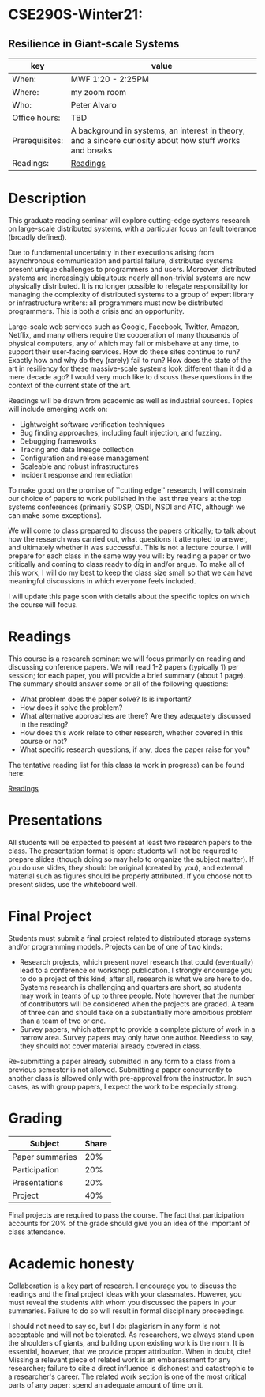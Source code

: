 # CSE290S-Winter21: 
## Resilience in Giant-scale Systems
| key | value | 
|-----|-------|
|When: | MWF 1:20 - 2:25PM |
|Where: | my zoom room |
|Who: | Peter Alvaro |
|Office hours: | TBD |
|Prerequisites: | A background in systems, an interest in theory, and a sincere curiosity about how stuff works and breaks |
|Readings: | [Readings](https://docs.google.com/spreadsheets/d/1MAhmHa4JQfOIXcwKv63uL9WlO1NBzfosml8oAEb3qJo/)|

# Description

This graduate reading seminar will explore cutting-edge systems research on large-scale distributed systems, with a particular focus
on fault tolerance (broadly defined).

Due to fundamental uncertainty in their executions arising from asynchronous communication and partial failure, distributed systems present unique challenges to programmers and users.  Moreover, distributed systems are increasingly ubiquitous: nearly all non-trivial systems are now physically distributed.  It is no longer possible to relegate responsibility for managing the complexity of distributed systems to a group of expert library or infrastructure writers: all programmers must now be distributed programmers. This is both a crisis and an opportunity.

Large-scale web services such as Google, Facebook, Twitter, Amazon, Netflix, and many others require the cooperation of many thousands
of physical computers, any of which may fail or misbehave at any time, to support their user-facing services.  How do these sites
continue to run?  Exactly how and why do they (rarely) fail to run?  How does the state of the art in resiliency for these massive-scale
systems look different than it did a mere decade ago?  I would very much like to discuss these questions in the context of the current state of the art.

Readings will be drawn from academic as well as industrial sources.  Topics will include emerging work on:

 * Lightweight software verification techniques
 * Bug finding approaches, including fault injection, and fuzzing.
 * Debugging frameworks
 * Tracing and data lineage collection
 * Configuration and release management
 * Scaleable and robust infrastructures
 * Incident response and remediation


To make good on the promise of ``cutting edge'' research, I will constrain our choice of papers to work published in the last three years at the top systems conferences (primarily SOSP, OSDI, NSDI and ATC, although we can make some exceptions).


We will come to class prepared to discuss the papers critically; to talk about how the research was carried out, what questions it attempted to answer, and ultimately whether it was successful. This is not a lecture course.  I will prepare for each class in the same way you will: by reading a paper or two critically and coming to class ready to dig in and/or argue. To make all of this work, I will do my best to keep the class size small so that we can have meaningful discussions in which everyone feels included.
 
I will update this page soon with details about the specific topics on which the course will focus.
 

# Readings

This course is a research seminar: we will focus primarily on reading and discussing conference papers.  We will read 1-2 papers (typically 1) per session; for each paper, you will provide a brief summary (about 1 page).  The summary should answer some or all of the following questions:

 * What problem does the paper solve?  Is is important?
 * How does it solve the problem? 
 * What alternative approaches are there? Are they adequately discussed in the reading?
 * How does this work relate to other research, whether covered in this course or not?
 * What specific research questions, if any, does the paper raise for you?

The tentative reading list for this class (a work in progress) can be found here:

[Readings](https://docs.google.com/spreadsheets/d/1MAhmHa4JQfOIXcwKv63uL9WlO1NBzfosml8oAEb3qJo/)
 
 
# Presentations

All students will be expected to present at least two research papers to the class.  The presentation format is open: students will not be required to prepare slides (though doing so may help to organize the subject matter).  If you do use slides, they should be original (created by you), and external material such as figures should be properly attributed.  If you choose not to present slides, use the whiteboard well.


# Final Project

Students must submit a final project related to distributed storage systems and/or programming models.  Projects can be of one of two kinds:

 * Research projects, which present novel research that could (eventually) lead to a conference or workshop publication.  I strongly encourage you to do a project of this kind; after all, research is what we are here to do.  Systems research is challenging and quarters are short, so students may work in teams of up to three people.  Note however that the number of contributors will be considered when the projects are graded.  A team of three can and should take on a substantially more ambitious problem than a team of two or one.
 * Survey papers, which attempt to provide a complete picture of work in a narrow area.  Survey papers may only have one author.  Needless to say, they should not cover material already covered in class.
 
Re-submitting a paper already submitted in any form to a class from a previous semester is not allowed.  Submitting a paper concurrently to another class is allowed only with pre-approval from the instructor.  In such cases, as with group papers, I expect the work to be especially strong.

# Grading

| Subject | Share |
|-------|---------|
| Paper summaries | 20% |
| Participation | 20% |
| Presentations | 20% |
| Project | 40% |

Final projects are required to pass the course.  The fact that participation accounts for 20% of the grade should give you an idea of the important of class attendance.  

# Academic honesty

Collaboration is a key part of research.  I encourage you to discuss the readings and the final project ideas with your classmates.  However, you must reveal the students with whom you discussed the papers in your summaries.  Failure to do so will result in formal disciplinary proceedings.  

I should not need to say so, but I do: plagiarism in any form is not acceptable and will not be tolerated.  As researchers, we always stand upon the shoulders of giants, and building upon existing work is the norm.  It is essential, however, that we provide proper attribution.  When in doubt, cite!  Missing a relevant piece of related work is an embarassment for any  researcher; failure to cite a direct influence is dishonest and catastrophic to a researcher's career.  The related work section is one of the most critical parts of any paper: spend an adequate amount of time on it.



